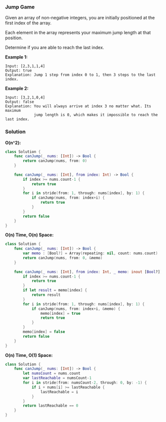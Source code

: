 
### Jump Game

Given an array of non-negative integers, you are initially positioned at the first index of the array.

Each element in the array represents your maximum jump length at that position.

Determine if you are able to reach the last index.

__Example 1:__
```
Input: [2,3,1,1,4]
Output: true
Explanation: Jump 1 step from index 0 to 1, then 3 steps to the last index.
```
__Example 2:__
```
Input: [3,2,1,0,4]
Output: false
Explanation: You will always arrive at index 3 no matter what. Its maximum
             jump length is 0, which makes it impossible to reach the last index.
```

### Solution
__O(n^2):__
```Swift
class Solution {
    func canJump(_ nums: [Int]) -> Bool {
        return canJump(nums, from: 0)
    }
    
    func canJump(_ nums: [Int], from index: Int) -> Bool {
        if index >= nums.count-1 {
            return true
        }
        for i in stride(from: 1, through: nums[index], by: 1) {
            if canJump(nums, from: index+i) {
                return true
            }
        }
        return false
    }
}
```
__O(n) Time, O(n) Space:__
```Swift
class Solution {
    func canJump(_ nums: [Int]) -> Bool {
        var memo : [Bool?] = Array(repeating: nil, count: nums.count)
        return canJump(nums, from: 0, &memo)
    }
    
    func canJump(_ nums: [Int], from index: Int, _ memo: inout [Bool?]) -> Bool {
        if index >= nums.count-1 {
            return true
        }
        if let result = memo[index] {
            return result
        }
        for i in stride(from: 1, through: nums[index], by: 1) {
            if canJump(nums, from: index+i, &memo) {
                memo[index] = true
                return true
            }
        }
        memo[index] = false
        return false
    }
}
```
__O(n) Time, O(1) Space:__
```Swift
class Solution {
    func canJump(_ nums: [Int]) -> Bool {
        let numsCount = nums.count
        var lastReachable = numsCount-1
        for i in stride(from: numsCount-2, through: 0, by: -1) {
            if i + nums[i] >= lastReachable {
                lastReachable = i
            }
        }
        return lastReachable == 0
    }
}
```